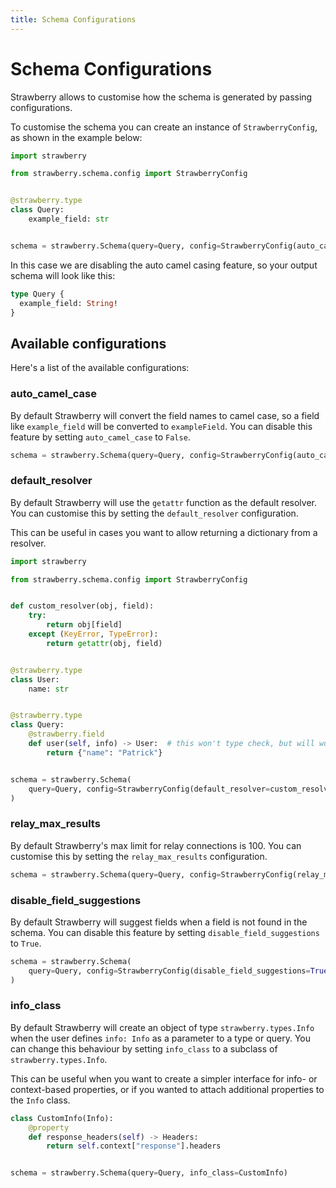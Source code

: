 ```yaml
---
title: Schema Configurations
---
```


# Schema Configurations

Strawberry allows to customise how the schema is generated by passing
configurations.

To customise the schema you can create an instance of `StrawberryConfig`, as
shown in the example below:

```python
import strawberry

from strawberry.schema.config import StrawberryConfig


@strawberry.type
class Query:
    example_field: str


schema = strawberry.Schema(query=Query, config=StrawberryConfig(auto_camel_case=False))
```

In this case we are disabling the auto camel casing feature, so your output
schema will look like this:

```graphql
type Query {
  example_field: String!
}
```

## Available configurations

Here's a list of the available configurations:

### auto_camel_case

By default Strawberry will convert the field names to camel case, so a field
like `example_field` will be converted to `exampleField`. You can disable this
feature by setting `auto_camel_case` to `False`.

```python
schema = strawberry.Schema(query=Query, config=StrawberryConfig(auto_camel_case=False))
```

### default_resolver

By default Strawberry will use the `getattr` function as the default resolver.
You can customise this by setting the `default_resolver` configuration.

This can be useful in cases you want to allow returning a dictionary from a
resolver.

```python
import strawberry

from strawberry.schema.config import StrawberryConfig


def custom_resolver(obj, field):
    try:
        return obj[field]
    except (KeyError, TypeError):
        return getattr(obj, field)


@strawberry.type
class User:
    name: str


@strawberry.type
class Query:
    @strawberry.field
    def user(self, info) -> User:  # this won't type check, but will work at runtime
        return {"name": "Patrick"}


schema = strawberry.Schema(
    query=Query, config=StrawberryConfig(default_resolver=custom_resolver)
)
```

### relay_max_results

By default Strawberry's max limit for relay connections is 100. You can
customise this by setting the `relay_max_results` configuration.

```python
schema = strawberry.Schema(query=Query, config=StrawberryConfig(relay_max_results=50))
```

### disable_field_suggestions

By default Strawberry will suggest fields when a field is not found in the
schema. You can disable this feature by setting `disable_field_suggestions` to
`True`.

```python
schema = strawberry.Schema(
    query=Query, config=StrawberryConfig(disable_field_suggestions=True)
)
```

### info_class

By default Strawberry will create an object of type `strawberry.types.Info` when
the user defines `info: Info` as a parameter to a type or query. You can change
this behaviour by setting `info_class` to a subclass of `strawberry.types.Info`.

This can be useful when you want to create a simpler interface for info- or
context-based properties, or if you wanted to attach additional properties to
the `Info` class.

```python
class CustomInfo(Info):
    @property
    def response_headers(self) -> Headers:
        return self.context["response"].headers


schema = strawberry.Schema(query=Query, info_class=CustomInfo)
```
